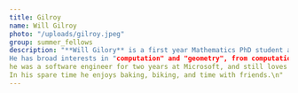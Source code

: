 ```yaml
---
title: Gilroy
name: Will Gilroy
photo: "/uploads/gilroy.jpeg"
group: summer_fellows
description: "**Will Gilory** is a first year Mathematics PhD student at Cornell University. 
He has broad interests in "computation" and "geometry", from computational algebraic geometry for physics to computational discrete geometry for redistricting. Before working with the group 
he was a software engineer for two years at Microsoft, and still loves to program. 
In his spare time he enjoys baking, biking, and time with friends.\n"
---
```


